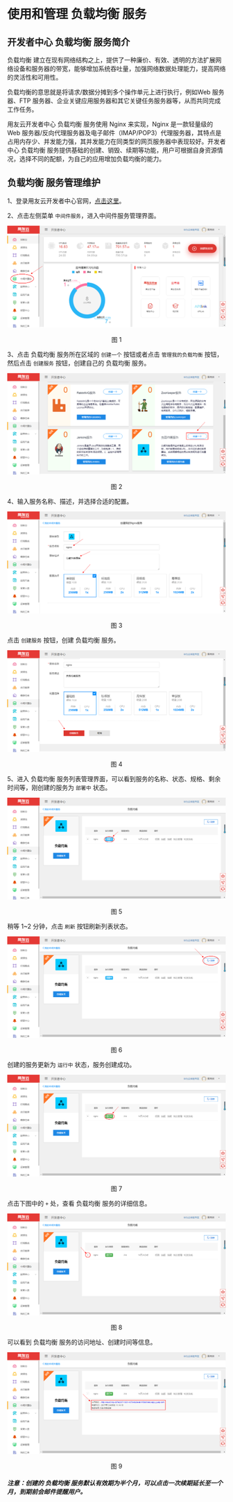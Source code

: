 # 使用和管理 负载均衡 服务

## 开发者中心 负载均衡 服务简介 

负载均衡 建立在现有网络结构之上，提供了一种廉价、有效、透明的方法扩展网络设备和服务器的带宽，能够增加系统吞吐量，加强网络数据处理能力，提高网络的灵活性和可用性。

负载均衡的意思就是将请求/数据分摊到多个操作单元上进行执行，例如Web 服务器、FTP 服务器、企业关键应用服务器和其它关键任务服务器等，从而共同完成工作任务。

用友云开发者中心 负载均衡 服务使用 Nginx 来实现，Nginx 是一款轻量级的 Web 服务器/反向代理服务器及电子邮件（IMAP/POP3）代理服务器，其特点是占用内存少、并发能力强，其并发能力在同类型的网页服务器中表现较好。开发者中心 负载均衡 服务提供基础的创建、销毁、续期等功能，用户可根据自身资源情况，选择不同的配额，为自己的应用增加负载均衡的能力。

## 负载均衡 服务管理维护 

1、登录用友云开发者中心官网，[点击这里](https://developer.yonyoucloud.com)。

2、点击左侧菜单 `中间件服务`，进入中间件服务管理界面。
<div align=center>
<img src="/articles/cloud/3-/images/middleware.png"/>
</div>
<p align="center">图 1</p>

3、点击 负载均衡 服务所在区域的 `创建一个` 按钮或者点击 `管理我的负载均衡` 按钮，然后点击 `创建服务` 按钮，创建自己的 负载均衡 服务。
<div align=center>
<img src="/articles/cloud/3-/images/load_banlance/load_banlance_1.png"/>
</div>
<p align="center">图 2</p>

4、输入服务名称、描述，并选择合适的配置。
<div align=center>
<img src="/articles/cloud/3-/images/load_banlance/load_banlance_2.png"/>
</div>
<p align="center">图 3</p>

点击 `创建服务` 按钮，创建 负载均衡 服务。
<div align=center>
<img src="/articles/cloud/3-/images/load_banlance/load_banlance_3.png"/>
</div>
<p align="center">图 4</p>

5、进入 负载均衡 服务列表管理界面，可以看到服务的名称、状态、规格、剩余时间等，刚创建的服务为 `部署中` 状态。
<div align=center>
<img src="/articles/cloud/3-/images/load_banlance/load_banlance_4.png"/>
</div>
<p align="center">图 5</p>

稍等 1~2 分钟，点击 `刷新` 按钮刷新列表状态。
<div align=center>
<img src="/articles/cloud/3-/images/load_banlance/load_banlance_5.png"/>
</div>
<p align="center">图 6</p>

创建的服务更新为 `运行中` 状态，服务创建成功。
<div align=center>
<img src="/articles/cloud/3-/images/load_banlance/load_banlance_6.png"/>
</div>
<p align="center">图 7</p>

点击下图中的 `+` 处，查看 负载均衡 服务的详细信息。
<div align=center>
<img src="/articles/cloud/3-/images/load_banlance/load_banlance_7.png"/>
</div>
<p align="center">图 8</p>

可以看到 负载均衡 服务的访问地址、创建时间等信息。
<div align=center>
<img src="/articles/cloud/3-/images/load_banlance/load_banlance_8.png"/>
</div>
<p align="center">图 9</p>

##### 注意：创建的 负载均衡 服务默认有效期为半个月，可以点击一次续期延长至一个月，到期前会邮件提醒用户。
